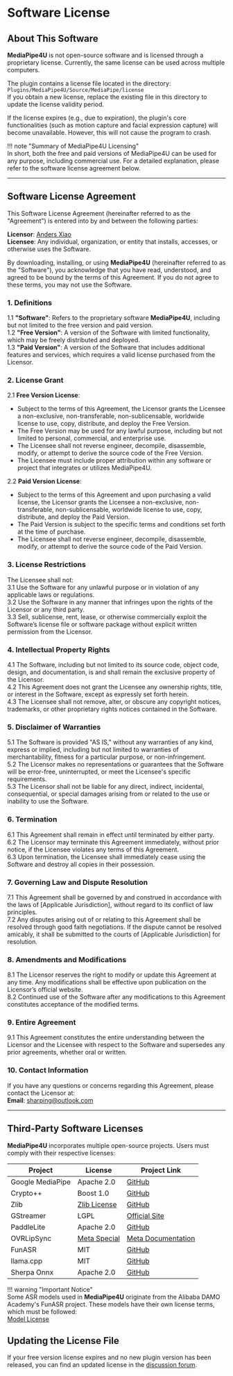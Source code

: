# Software License

## About This Software

**MediaPipe4U** is not open-source software and is licensed through a proprietary license. Currently, the same license can be used across multiple computers.  

The plugin contains a license file located in the directory:  
`Plugins/MediaPipe4U/Source/MediaPipe/license`  
If you obtain a new license, replace the existing file in this directory to update the license validity period.  

If the license expires (e.g., due to expiration), the plugin's core functionalities (such as motion capture and facial expression capture) will become unavailable. However, this will not cause the program to crash.  

!!! note "Summary of MediaPipe4U Licensing"  
    In short, both the free and paid versions of MediaPipe4U can be used for any purpose, including commercial use. For a detailed explanation, please refer to the software license agreement below.  

---

## Software License Agreement  

This Software License Agreement (hereinafter referred to as the "Agreement") is entered into by and between the following parties:  

**Licensor**: [Anders Xiao](https://github.com/endink)  
**Licensee**: Any individual, organization, or entity that installs, accesses, or otherwise uses the Software.  

By downloading, installing, or using **MediaPipe4U** (hereinafter referred to as the "Software"), you acknowledge that you have read, understood, and agreed to be bound by the terms of this Agreement. If you do not agree to these terms, you may not use the Software.  

### 1. Definitions  

1.1 **"Software"**: Refers to the proprietary software **MediaPipe4U**, including but not limited to the free version and paid version.  
1.2 **"Free Version"**: A version of the Software with limited functionality, which may be freely distributed and deployed.  
1.3 **"Paid Version"**: A version of the Software that includes additional features and services, which requires a valid license purchased from the Licensor.  

### 2. License Grant  

2.1 **Free Version License**:  
   - Subject to the terms of this Agreement, the Licensor grants the Licensee a non-exclusive, non-transferable, non-sublicensable, worldwide license to use, copy, distribute, and deploy the Free Version.  
   - The Free Version may be used for any lawful purpose, including but not limited to personal, commercial, and enterprise use.  
   - The Licensee shall not reverse engineer, decompile, disassemble, modify, or attempt to derive the source code of the Free Version.  
   - The Licensee must include proper attribution within any software or project that integrates or utilizes MediaPipe4U.  

2.2 **Paid Version License**:  
   - Subject to the terms of this Agreement and upon purchasing a valid license, the Licensor grants the Licensee a non-exclusive, non-transferable, non-sublicensable, worldwide license to use, copy, distribute, and deploy the Paid Version.  
   - The Paid Version is subject to the specific terms and conditions set forth at the time of purchase.  
   - The Licensee shall not reverse engineer, decompile, disassemble, modify, or attempt to derive the source code of the Paid Version.  

### 3. License Restrictions  

The Licensee shall not:  
3.1 Use the Software for any unlawful purpose or in violation of any applicable laws or regulations.  
3.2 Use the Software in any manner that infringes upon the rights of the Licensor or any third party.  
3.3 Sell, sublicense, rent, lease, or otherwise commercially exploit the Software’s license file or software package without explicit written permission from the Licensor.  

### 4. Intellectual Property Rights  

4.1 The Software, including but not limited to its source code, object code, design, and documentation, is and shall remain the exclusive property of the Licensor.  
4.2 This Agreement does not grant the Licensee any ownership rights, title, or interest in the Software, except as expressly set forth herein.  
4.3 The Licensee shall not remove, alter, or obscure any copyright notices, trademarks, or other proprietary rights notices contained in the Software.  

### 5. Disclaimer of Warranties  

5.1 The Software is provided "AS IS," without any warranties of any kind, express or implied, including but not limited to warranties of merchantability, fitness for a particular purpose, or non-infringement.  
5.2 The Licensor makes no representations or guarantees that the Software will be error-free, uninterrupted, or meet the Licensee's specific requirements.  
5.3 The Licensor shall not be liable for any direct, indirect, incidental, consequential, or special damages arising from or related to the use or inability to use the Software.  

### 6. Termination  

6.1 This Agreement shall remain in effect until terminated by either party.  
6.2 The Licensor may terminate this Agreement immediately, without prior notice, if the Licensee violates any terms of this Agreement.  
6.3 Upon termination, the Licensee shall immediately cease using the Software and destroy all copies in their possession.  

### 7. Governing Law and Dispute Resolution  

7.1 This Agreement shall be governed by and construed in accordance with the laws of [Applicable Jurisdiction], without regard to its conflict of law principles.  
7.2 Any disputes arising out of or relating to this Agreement shall be resolved through good faith negotiations. If the dispute cannot be resolved amicably, it shall be submitted to the courts of [Applicable Jurisdiction] for resolution.  

### 8. Amendments and Modifications  

8.1 The Licensor reserves the right to modify or update this Agreement at any time. Any modifications shall be effective upon publication on the Licensor’s official website.  
8.2 Continued use of the Software after any modifications to this Agreement constitutes acceptance of the modified terms.  

### 9. Entire Agreement  

9.1 This Agreement constitutes the entire understanding between the Licensor and the Licensee with respect to the Software and supersedes any prior agreements, whether oral or written.  

### 10. Contact Information  

If you have any questions or concerns regarding this Agreement, please contact the Licensor at:  
**Email**: sharping@outlook.com  

---

## Third-Party Software Licenses  

**MediaPipe4U** incorporates multiple open-source projects. Users must comply with their respective licenses:  

| Project | License | Project Link |
|---------|---------|-------------|
| Google MediaPipe | Apache 2.0 | [GitHub](https://github.com/google/mediapipe) |
| Crypto++ | Boost 1.0 | [GitHub](https://github.com/weidai11/cryptopp) |
| Zlib | [Zlib License](https://github.com/madler/zlib/blob/master/LICENSE) | [GitHub](https://github.com/madler/zlib) |
| GStreamer | LGPL | [Official Site](https://gstreamer.freedesktop.org/) |
| PaddleLite | Apache 2.0 | [GitHub](https://github.com/PaddlePaddle/Paddle-Lite) |
| OVRLipSync | [Meta Special](https://developer.oculus.com/licenses/oculussdk/) | [Meta Documentation](https://developer.oculus.com/documentation/unreal/audio-ovrlipsync/) |
| FunASR | MIT | [GitHub](https://github.com/alibaba-damo-academy/FunASR) |
| llama.cpp | MIT | [GitHub](https://github.com/ggerganov/llama.cpp) |
| Sherpa Onnx | Apache 2.0 | [GitHub](https://github.com/k2-fsa/sherpa-onnx) |

!!! warning "Important Notice"  
    Some ASR models used in **MediaPipe4U** originate from the Alibaba DAMO Academy's FunASR project. These models have their own license terms, which must be followed:  
    [Model License](https://github.com/alibaba-damo-academy/FunASR/blob/main/MODEL_LICENSE)  

## Updating the License File  

If your free version license expires and no new plugin version has been released, you can find an updated license in the [discussion forum](https://github.com/endink/Mediapipe4u-plugin/discussions/82).  
